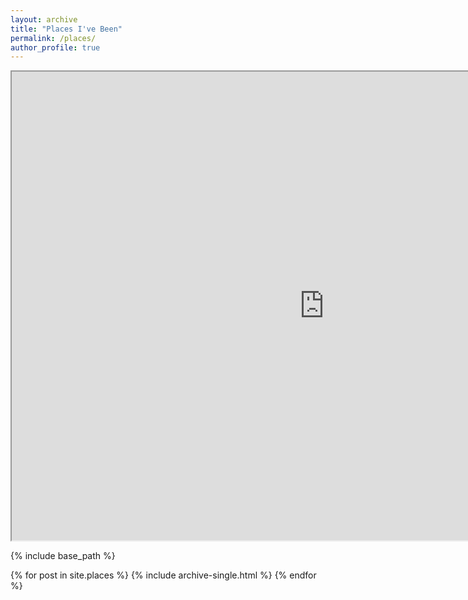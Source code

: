 ```yaml
---
layout: archive
title: "Places I've Been"
permalink: /places/
author_profile: true
---
```


<iframe src='https://rawgit.com/kmp24/oldsite/master/PlacesThings.html' style='height: 750px; width: 1000px'></iframe>


{% include base_path %}


{% for post in site.places %}
  {% include archive-single.html %}
{% endfor %}
